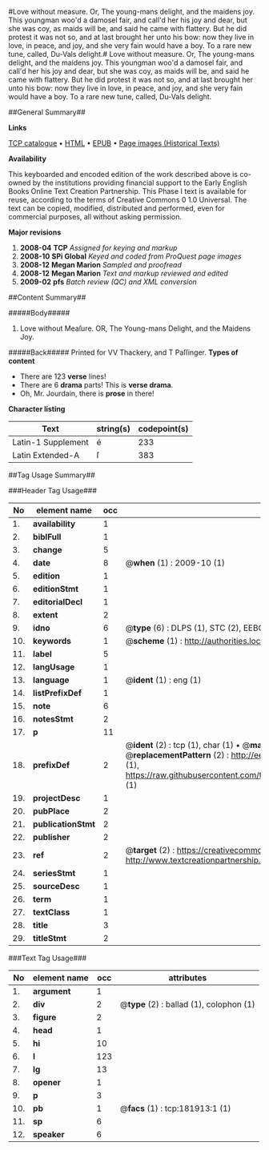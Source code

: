 #Love without measure. Or, The young-mans delight, and the maidens joy. This youngman woo'd a damosel fair, and call'd her his joy and dear, but she was coy, as maids will be, and said he came with flattery. But he did protest it was not so, and at last brought her unto his bow: now they live in love, in peace, and joy, and she very fain would have a boy. To a rare new tune, called, Du-Vals delight.#
Love without measure. Or, The young-mans delight, and the maidens joy. This youngman woo'd a damosel fair, and call'd her his joy and dear, but she was coy, as maids will be, and said he came with flattery. But he did protest it was not so, and at last brought her unto his bow: now they live in love, in peace, and joy, and she very fain would have a boy. To a rare new tune, called, Du-Vals delight.

##General Summary##

**Links**

[TCP catalogue](http://www.ota.ox.ac.uk/tcp/)  • 
[HTML](http://tei.it.ox.ac.uk/tcp/Texts-HTML/free/B04/B04215.html)  • 
[EPUB](http://tei.it.ox.ac.uk/tcp/Texts-EPUB/free/B04/B04215.epub) • 
[Page images (Historical Texts)](https://data.historicaltexts.jisc.ac.uk/view?pubId=eebo-99887205e&pageId=eebo-99887205e-181913-1)

**Availability**

This keyboarded and encoded edition of the
	       work described above is co-owned by the institutions
	       providing financial support to the Early English Books
	       Online Text Creation Partnership. This Phase I text is
	       available for reuse, according to the terms of Creative
	       Commons 0 1.0 Universal. The text can be copied,
	       modified, distributed and performed, even for
	       commercial purposes, all without asking permission.

**Major revisions**

1. __2008-04__ __TCP__ *Assigned for keying and markup*
1. __2008-10__ __SPi Global__ *Keyed and coded from ProQuest page images*
1. __2008-12__ __Megan Marion__ *Sampled and proofread*
1. __2008-12__ __Megan Marion__ *Text and markup reviewed and edited*
1. __2009-02__ __pfs__ *Batch review (QC) and XML conversion*

##Content Summary##

#####Body#####

1. Love without Meaſure. OR, The Young-mans Delight, and the Maidens Joy.

#####Back#####
Printed for VV Thackery, and T Paſſinger.
**Types of content**

  * There are 123 **verse** lines!
  * There are 6 **drama** parts! This is **verse drama**.
  * Oh, Mr. Jourdain, there is **prose** in there!

**Character listing**


|Text|string(s)|codepoint(s)|
|---|---|---|
|Latin-1 Supplement|é|233|
|Latin Extended-A|ſ|383|

##Tag Usage Summary##

###Header Tag Usage###

|No|element name|occ|attributes|
|---|---|---|---|
|1.|__availability__|1||
|2.|__biblFull__|1||
|3.|__change__|5||
|4.|__date__|8| @__when__ (1) : 2009-10 (1)|
|5.|__edition__|1||
|6.|__editionStmt__|1||
|7.|__editorialDecl__|1||
|8.|__extent__|2||
|9.|__idno__|6| @__type__ (6) : DLPS (1), STC (2), EEBO-CITATION (1), PROQUEST (1), VID (1)|
|10.|__keywords__|1| @__scheme__ (1) : http://authorities.loc.gov/ (1)|
|11.|__label__|5||
|12.|__langUsage__|1||
|13.|__language__|1| @__ident__ (1) : eng (1)|
|14.|__listPrefixDef__|1||
|15.|__note__|6||
|16.|__notesStmt__|2||
|17.|__p__|11||
|18.|__prefixDef__|2| @__ident__ (2) : tcp (1), char (1)  •  @__matchPattern__ (2) : ([0-9\-]+):([0-9IVX]+) (1), (.+) (1)  •  @__replacementPattern__ (2) : http://eebo.chadwyck.com/downloadtiff?vid=$1&page=$2 (1), https://raw.githubusercontent.com/textcreationpartnership/Texts/master/tcpchars.xml#$1 (1)|
|19.|__projectDesc__|1||
|20.|__pubPlace__|2||
|21.|__publicationStmt__|2||
|22.|__publisher__|2||
|23.|__ref__|2| @__target__ (2) : https://creativecommons.org/publicdomain/zero/1.0/ (1), http://www.textcreationpartnership.org/docs/. (1)|
|24.|__seriesStmt__|1||
|25.|__sourceDesc__|1||
|26.|__term__|1||
|27.|__textClass__|1||
|28.|__title__|3||
|29.|__titleStmt__|2||


###Text Tag Usage###

|No|element name|occ|attributes|
|---|---|---|---|
|1.|__argument__|1||
|2.|__div__|2| @__type__ (2) : ballad (1), colophon (1)|
|3.|__figure__|2||
|4.|__head__|1||
|5.|__hi__|10||
|6.|__l__|123||
|7.|__lg__|13||
|8.|__opener__|1||
|9.|__p__|3||
|10.|__pb__|1| @__facs__ (1) : tcp:181913:1 (1)|
|11.|__sp__|6||
|12.|__speaker__|6||
